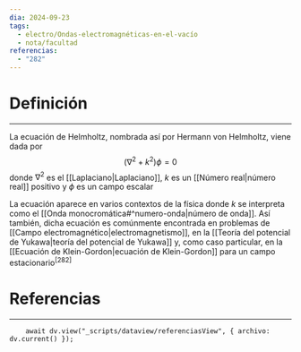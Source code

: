 ```yaml
---
dia: 2024-09-23
tags:
  - electro/Ondas-electromagnéticas-en-el-vacío
  - nota/facultad
referencias:
  - "282"
---
```

# Definición
---
La ecuación de Helmholtz, nombrada así por Hermann von Helmholtz, viene dada por $$ \left( \nabla^2 + k^2 \right) \phi = 0 $$ donde $\nabla^2$ es el [[Laplaciano|Laplaciano]], $k$ es un [[Número real|número real]] positivo y $\phi$ es un campo escalar

La ecuación aparece en varios contextos de la física donde $k$ se interpreta como el [[Onda monocromática#^numero-onda|número de onda]]. Así también, dicha ecuación es comúnmente encontrada en problemas de [[Campo electromagnético|electromagnetismo]], en la [[Teoría del potencial de Yukawa|teoría del potencial de Yukawa]] y, como caso particular, en la [[Ecuación de Klein-Gordon|ecuación de Klein-Gordon]] para un campo estacionario<sup><a href="#ref-282" style="color: inherit; text-decoration: none;">[282]</a></sup> 

# Referencias
---
```dataviewjs
	await dv.view("_scripts/dataview/referenciasView", { archivo: dv.current() });
```